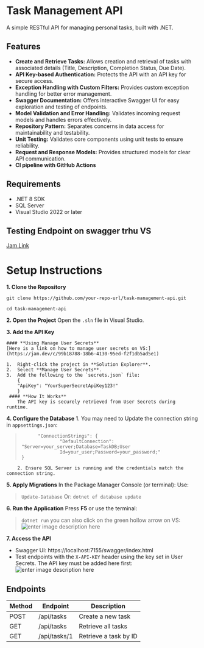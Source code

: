 # Task Management API

A simple RESTful API for managing personal tasks, built with .NET.

## Features

-   **Create and Retrieve Tasks:** Allows creation and retrieval of tasks with associated details (Title, Description, Completion Status, Due Date).
-   **API Key-based Authentication:** Protects the API with an API key for secure access.
-   **Exception Handling with Custom Filters:** Provides custom exception handling for better error management.
-   **Swagger Documentation:** Offers interactive Swagger UI for easy exploration and testing of endpoints.
-   **Model Validation and Error Handling:** Validates incoming request models and handles errors effectively.
-   **Repository Pattern:** Separates concerns in data access for maintainability and testability.
-   **Unit Testing:** Validates core components using unit tests to ensure reliability.
-   **Request and Response Models:** Provides structured models for clear API communication.
-   **CI pipeline with GitHub Actions**

## Requirements

-   .NET 8 SDK 
-   SQL Server
-   Visual Studio 2022 or later

## Testing Endpoint on swagger trhu VS

[Jam Link](https://jam.dev/c/0a91c96b-9f1e-45cb-8bf7-1b2798a4b7fe)

# Setup Instructions

**1. Clone the Repository**

    git clone https://github.com/your-repo-url/task-management-api.git

    cd task-management-api

**2. Open the Project**
    Open the `.sln` file in Visual Studio.
    
**3.  Add the API Key**

	#### **Using Manage User Secrets**
 	[Here is a link on how to manage user secrets on VS:](https://jam.dev/c/99b18788-18b6-4130-95ed-f2f1db5ad5e1)

	1.  Right-click the project in **Solution Explorer**.
	2.  Select **Manage User Secrets**.
	3.  Add the following to the `secrets.json` file:
    	{
        "ApiKey": "YourSuperSecretApiKey123!"
	    }
	 #### **How It Works**
		The API key is securely retrieved from User Secrets during runtime.
**4.  Configure the Database**
		1. You may need to Update the connection string in `appsettings.json`:

>     		"ConnectionStrings": {
>     		        "DefaultConnection": "Server=your_server;Database=TaskDB;User
> 					Id=your_user;Password=your_password;"
>     }

		2. Ensure SQL Server is running and the credentials match the connection string.
**5.  Apply Migrations**
	In the Package Manager Console (or terminal):
	Use:
>  `Update-Database`
Or:
>     `dotnet ef database update`

 **6. Run the Application**
 Press **F5** or use the terminal:

>  `dotnet run`
you can also click on the green hollow arrow on VS:
![enter image description here](https://i.imgur.com/4mQOl9B.png)

**7. Access the API**

-   Swagger UI: https://localhost:7155/swagger/index.html
-   Test endpoints with the `X-API-KEY` header using the key set in User Secrets.
The API key must be added here first: ![enter image description here](https://i.imgur.com/KmEfr8s.png)


## **Endpoints**
| Method | Endpoint | Description |
|--|--|--|
|POST  | /api/tasks | Create a new task |
| GET | /api/tasks | Retrieve all tasks |
| GET  |/api/tasks/1	  | Retrieve a task by ID |
